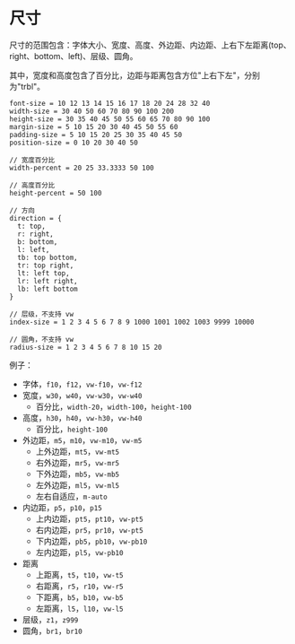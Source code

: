 # 尺寸

尺寸的范围包含：字体大小、宽度、高度、外边距、内边距、上右下左距离(top、right、bottom、left)、层级、圆角。

其中，宽度和高度包含了百分比，边距与距离包含方位"上右下左"，分别为"trbl"。 

```stylus
font-size = 10 12 13 14 15 16 17 18 20 24 28 32 40
width-size = 30 40 50 60 70 80 90 100 200
height-size = 30 35 40 45 50 55 60 65 70 80 90 100
margin-size = 5 10 15 20 30 40 45 50 55 60
padding-size = 5 10 15 20 25 30 35 40 45 50
position-size = 0 10 20 30 40 50

// 宽度百分比
width-percent = 20 25 33.3333 50 100

// 高度百分比
height-percent = 50 100

// 方向
direction = {
  t: top,
  r: right, 
  b: bottom,
  l: left,
  tb: top bottom,
  tr: top right,
  lt: left top,
  lr: left right,
  lb: left bottom  
}

// 层级，不支持 vw
index-size = 1 2 3 4 5 6 7 8 9 1000 1001 1002 1003 9999 10000

// 圆角，不支持 vw
radius-size = 1 2 3 4 5 6 7 8 10 15 20 
```

例子：

- 字体，`f10`，`f12`，`vw-f10`，`vw-f12`
- 宽度，`w30`，`w40`，`vw-w30`，`vw-w40`
  - 百分比，`width-20`，`width-100`，`height-100`
- 高度，`h30`，`h40`，`vw-h30`，`vw-h40`
  - 百分比，`height-100`
- 外边距，`m5`，`m10`，`vw-m10`，`vw-m5`
  - 上外边距，`mt5`，`vw-mt5`
  - 右外边距，`mr5`，`vw-mr5`
  - 下外边距，`mb5`，`vw-mb5`
  - 左外边距，`ml5`，`vw-ml5`
  - 左右自适应，`m-auto` 
- 内边距，`p5`，`p10`，`p15`
  - 上内边距，`pt5`，`pt10`，`vw-pt5`
  - 右内边距，`pr5`，`pr10`，`vw-pt5`
  - 下内边距，`pb5`，`pb10`，`vw-pb10`
  - 左内边距，`pl5`，`vw-pb10`
- 距离
  - 上距离，`t5`，`t10`，`vw-t5`
  - 右距离，`r5`，`r10`，`vw-r5`
  - 下距离，`b5`，`b10`，`vw-b5`
  - 左距离，`l5`，`l10`，`vw-l5`
- 层级，`z1`，`z999`
- 圆角，`br1`，`br10`
